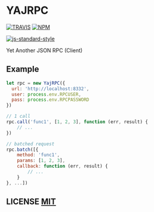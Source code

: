 # YAJRPC

[![TRAVIS](https://secure.travis-ci.org/dcousens/yajrpc.png)](http://travis-ci.org/dcousens/YAJRPC)
[![NPM](http://img.shields.io/npm/v/yajrpc.svg)](https://www.npmjs.org/package/YAJRPC)

[![js-standard-style](https://cdn.rawgit.com/feross/standard/master/badge.svg)](https://github.com/feross/standard)

Yet Another JSON RPC (Client)


## Example

``` javascript
let rpc = new YajRPC({
  url: 'http://localhost:8332',
  user: process.env.RPCUSER,
  pass: process.env.RPCPASSWORD
})

// 1 call
rpc.call('func1', [1, 2, 3], function (err, result) {
	// ...
})

// batched request
rpc.batch([{
	method: 'func1',
	params: [1, 2, 3],
	callback: function (err, result) {
		// ...
	}
}, ...])
```

## LICENSE [MIT](LICENSE)
